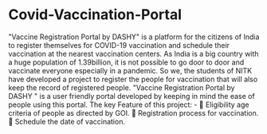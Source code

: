 # Covid-Vaccination-Portal
"Vaccine Registration Portal by DASHY" is a platform for the citizens of India to register
themselves for COVID-19 vaccination and schedule their vaccination at the nearest vaccination
centers. As India is a big country with a huge population of 1.39billion, it is not possible to go door
to door and vaccinate everyone especially in a pandemic. So we, the students of NITK have
developed a project to register the people for vaccination that will also keep the record of registered
people.
"Vaccine Registration Portal by DASHY " is a user friendly portal developed by keeping in mind
the ease of people using this portal.
The key Feature of this project: -
 Eligibility age criteria of people as directed by GOI.
 Registration process for vaccination.
 Schedule the date of vaccination.
